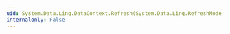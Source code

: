 ```yaml
---
uid: System.Data.Linq.DataContext.Refresh(System.Data.Linq.RefreshMode,System.Object[])
internalonly: False
---
```

